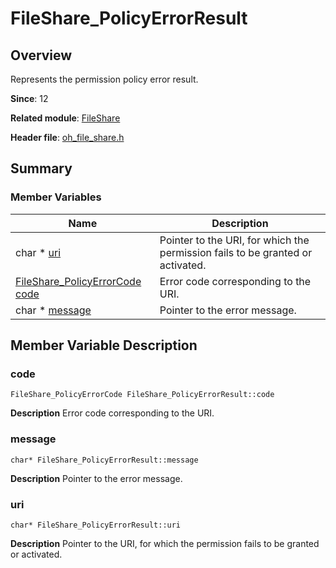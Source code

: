 # FileShare_PolicyErrorResult


## Overview

Represents the permission policy error result.

**Since**: 12

**Related module**: [FileShare](file_share.md)

**Header file**: [oh_file_share.h](oh__file__share_8h.md)


## Summary


### Member Variables

| Name| Description| 
| -------- | -------- |
| char \* [uri](#uri) | Pointer to the URI, for which the permission fails to be granted or activated. | 
| [FileShare_PolicyErrorCode](file_share.md#fileshare_policyerrorcode) [code](#code) | Error code corresponding to the URI. | 
| char \* [message](#message) | Pointer to the error message. | 


## Member Variable Description


### code

```
FileShare_PolicyErrorCode FileShare_PolicyErrorResult::code
```
**Description**
Error code corresponding to the URI.


### message

```
char* FileShare_PolicyErrorResult::message
```
**Description**
Pointer to the error message.


### uri

```
char* FileShare_PolicyErrorResult::uri
```
**Description**
Pointer to the URI, for which the permission fails to be granted or activated.

